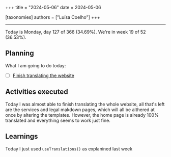 +++
title = "2024-05-06"
date = 2024-05-06

[taxonomies]
authors = ["Luísa Coelho"]
+++

---

Today is Monday, day 127 of 366 (34.69%). We're in week 19 of 52 (36.53%).

## Planning

What I am going to do today:

- [ ] [Finish translating the website](https://github.com/OmnicodeSolutions/website/issues/101)

## Activities executed

Today I was almost able to finish translating the whole website, all that's left are the services and legal makdown pages, which will all be althered at once by altering the templates. However, the home page is already 100% translated and everything seems to work just fine.

## Learnings

Today I just used `useTranslations()` as explanined last week
